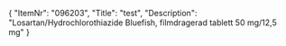 {
  "ItemNr": "096203",
  "Title": "test",
  "Description": "Losartan/Hydrochlorothiazide Bluefish, filmdragerad tablett 50 mg/12,5 mg"
}